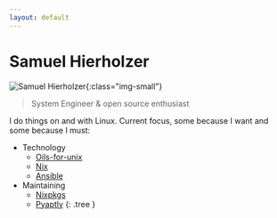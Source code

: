 ```yaml
---
layout: default
---
```

# Samuel Hierholzer

![Samuel Hierholzer](/assets/images/me.jpeg){:class="img-small"}
> System Engineer & open source enthusiast

I do things on and with Linux.
Current focus, some because I want and some because I must:

- Technology
    - [Oils-for-unix](https://oils.pub)
    - [Nix](https://nix.dev/)
    - [Ansible](https://docs.ansible.com/)
- Maintaining
    - [Nixpkgs](https://github.com/search?q=repo%3ANixOS%2Fnixpkgs%20Melkor333&type=code)
    - [Pyaptly](https://github.com/adfinis/pyaptly)
{: .tree }
